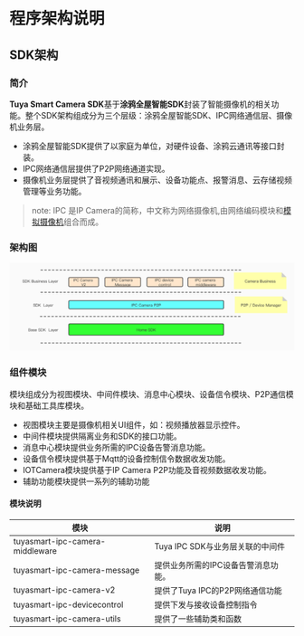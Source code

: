 #  程序架构说明



## SDK架构



### 简介

**Tuya Smart Camera SDK**基于**涂鸦全屋智能SDK**封装了智能摄像机的相关功能。整个SDK架构组成分为三个层级：涂鸦全屋智能SDK、IPC网络通信层、摄像机业务层。

- 涂鸦全屋智能SDK提供了以家庭为单位，对硬件设备、涂鸦云通讯等接口封装。
- IPC网络通信层提供了P2P网络通道实现。
- 摄像机业务层提供了音视频通讯和展示、设备功能点、报警消息、云存储视频管理等业务功能。

> note: IPC 是IP Camera的简称，中文称为网络摄像机,由网络编码模块和[模拟摄像机](https://baike.baidu.com/item/模拟摄像机/4419990)组合而成。



### 架构图

![image](./images/ProgramArchitecure.jpg)



### 组件模块

模块组成分为视图模块、中间件模块、消息中心模块、设备信令模块、P2P通信模块和基础工具库模块。

- 视图模块主要是摄像机相关UI组件，如：视频播放器显示控件。
- 中间件模块提供隔离业务和SDK的接口功能。
- 消息中心模块提供业务所需的IPC设备告警消息功能。
- 设备信令模块提供基于Mqtt的设备控制信令数据收发功能。
- IOTCamera模块提供基于IP Camera P2P功能及音视频数据收发功能。
- 辅助功能模块提供一系列的辅助功能



#### 模块说明

| 模块                            | 说明                                |
| ------------------------------- | ----------------------------------- |
| tuyasmart-ipc-camera-middleware | Tuya IPC SDK与业务层关联的中间件    |
| tuyasmart-ipc-camera-message    | 提供业务所需的IPC设备告警消息功能。 |
| tuyasmart-ipc-camera-v2         | 提供了Tuya IPC的P2P网络通信功能     |
| tuyasmart-ipc-devicecontrol     | 提供下发与接收设备控制指令          |
| tuyasmart-ipc-camera-utils      | 提供了一些辅助类和函数              |
